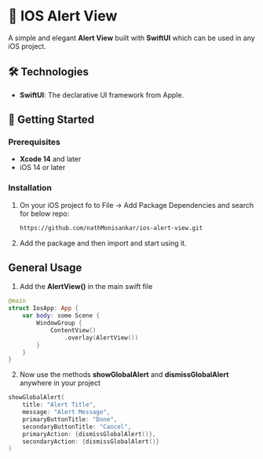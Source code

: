 # 🔔 IOS Alert View

A simple and elegant **Alert View** built with **SwiftUI** which can be used in any iOS project.

## 🛠 Technologies

- **SwiftUI**: The declarative UI framework from Apple.

## 🚀 Getting Started

### Prerequisites
- **Xcode 14** and later
- iOS  14 or later

### Installation
1. On your iOS project fo to File -> Add Package Dependencies and search for below repo:
   ```bash
   https://github.com/nathMonisankar/ios-alert-view.git
   ```
2. Add the package and then import and start using it.

## General Usage

1. Add the **AlertView()** in the main swift file

```swift
@main
struct IosApp: App {
    var body: some Scene {
        WindowGroup {
            ContentView()
                .overlay(AlertView())
        }
    }
}
```

2. Now use the methods **showGlobalAlert** and **dismissGlobalAlert** anywhere in your project

```swift
showGlobalAlert(
    title: "Alert Title",
    message: "Alert Message",
    primaryButtonTitle: "Done",
    secondaryButtonTitle: "Cancel",
    primaryAction: {dismissGlobalAlert()},
    secondaryAction: {dismissGlobalAlert()}
)
```

